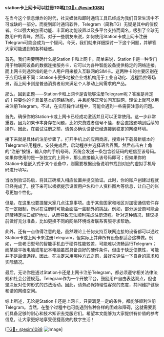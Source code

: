 **station卡上网卡可以註冊TG嗎[[TG💪+ @esim1088](https://t.me/s/esim1088)]**

在当今这个信息爆炸的时代，社交媒体和即时通讯工具已经成为我们日常生活中不可或缺的一部分。而提到即时通讯软件，Telegram（简称TG）无疑是其中的佼佼者。它以强大的加密功能、丰富的功能设置以及多平台支持而闻名，吸引了全球无数用户的青睐。然而，对于一些朋友来说，如何使用Station卡或上网卡注册Telegram可能会成为一个疑问。今天，我们就来详细探讨一下这个问题，并解答大家可能遇到的各种疑惑。

首先，我们需要明确什么是Station卡和上网卡。简单来说，Station卡是一种专门用于物联网设备的数据连接服务卡，它可以为各种智能设备提供稳定的网络连接。而上网卡则通常指的是个人用户用来接入互联网的SIM卡。这两种卡的主要区别在于应用场景不同：Station卡更多地被企业或机构用于工业自动化、远程监控等场景，而上网卡则是普通消费者用来满足个人移动上网需求的产品。

那么，回到正题——Station卡和上网卡是否能够注册Telegram呢？答案是肯定的！只要你的卡具备基本的网络功能，并且能够正常访问互联网，理论上就可以用来注册Telegram。不过，在实际操作过程中，可能会遇到一些需要注意的问题。

首先，确保你的Station卡或上网卡已经成功激活并且可以正常使用。这一步非常重要，因为如果卡本身存在问题，比如欠费或者信号不佳，都会直接影响到后续的操作。因此，在尝试注册之前，请务必确认设备已经连接到稳定的网络环境。

接下来就是具体的注册步骤了。打开手机上的应用商店，搜索并下载最新版本的Telegram应用程序。安装完成后，启动程序并选择语言界面。然后点击右上角的“注册”按钮，输入你的手机号码。系统会发送一条包含验证码的短信至该号码。如果你使用的是一张独立的上网卡，那么直接输入该号码即可；但如果你的Station卡是嵌入式于某个设备中，则需要根据设备说明书找到对应的虚拟手机号码进行填写。

当收到验证码后，将其正确填入相应位置并提交验证。此时，你的账户创建过程就已经完成了。接下来可以根据提示设置用户名和个人资料图片等信息，让自己的账号更加个性化。

但是，在这里也要提醒大家几点注意事项。由于某些国家和地区对加密通信软件存在一定限制，所以在注册时可能会面临一些额外的挑战。例如，部分运营商可能会屏蔽特定端口或IP地址，从而导致无法顺利完成注册流程。针对这种情况，建议提前做好充分准备，比如更换不同的网络环境或者联系客服寻求帮助。

此外，还有一点值得注意的是，虽然理论上任何支持互联网连接的设备都可以通过Station卡或上网卡来注册Telegram，但实际上并非所有设备都适合这样做。例如，一些老旧型号的智能手机由于硬件性能较差，可能难以流畅运行Telegram；而某些平板电脑或笔记本电脑虽然具备良好的硬件条件，但由于缺乏便携性，可能并不是最佳选择。因此，在决定采用哪种方式之前，最好先评估一下自身的需求和实际情况。

最后，无论你是通过Station卡还是上网卡注册Telegram，都必须遵守相关法律法规和社会公德规范。Telegram作为一个开放平台，鼓励用户自由表达观点，但也坚决反对任何形式的违法活动。因此，请务必保持理性客观的态度，共同维护健康和谐的网络空间。

综上所述，无论是Station卡还是上网卡，只要满足一定的条件，都能够顺利注册Telegram。当然，在整个过程中也可能遇到各种各样的困难和障碍，这就需要我们具备足够的耐心和技术知识去克服它们。希望本文能够为大家提供有价值的参考信息，让大家更好地享受便捷高效的数字生活！

[[TG💪+ @esim1088](https://t.me/s/esim1088) ![Image](https://i.postimg.cc/4NQfJmqS/Snipaste-2025-05-13-00-14-12.png)]
